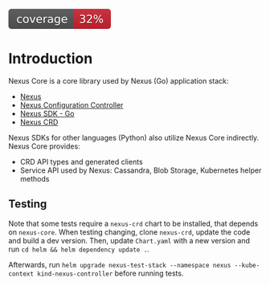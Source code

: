 ![coverage](https://raw.githubusercontent.com/SneaksAndData/nexus-core/badges/.badges/main/coverage.svg)

# Introduction
Nexus Core is a core library used by Nexus (Go) application stack:
- [Nexus](https://github.com/SneaksAndData/nexus)
- [Nexus Configuration Controller](https://github.com/SneaksAndData/nexus-configuration-controller)
- [Nexus SDK - Go](https://github.com/SneaksAndData/nexus-sdk-go)
- [Nexus CRD](https://github.com/SneaksAndData/nexus-crd)

Nexus SDKs for other languages (Python) also utilize Nexus Core indirectly. Nexus Core provides:
- CRD API types and generated clients
- Service API used by Nexus: Cassandra, Blob Storage, Kubernetes helper methods

## Testing

Note that some tests require a `nexus-crd` chart to be installed, that depends on `nexus-core`. When testing changing, clone `nexus-crd`, update the code and build a dev version. Then, update `Chart.yaml` with a new version and run `cd helm && helm dependency update .`.

Afterwards, run `helm upgrade nexus-test-stack --namespace nexus --kube-context kind-nexus-controller` before running tests.
